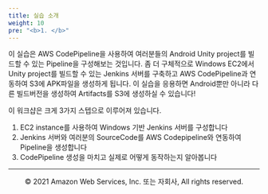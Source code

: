 ```yaml
---
title: 실습 소개
weight: 10
pre: "<b>1. </b>"
---
```


이 실습은 AWS CodePipeline을 사용하여 여러분들의 Android Unity project를 빌드할 수 있는 Pipeline을 구성해보는 것입니다.
좀 더 구체적으로 Windows EC2에서 Unity project를 빌드할 수 있는 Jenkins 서버를 구축하고 AWS CodePipeline과 연동하여 S3에 APK파일을 생성하게 됩니다.
이 실습을 응용하면 Android뿐만 아니라 다른 빌드버전을 생성하여 Artifacts를 S3에 생성하실 수 있습니다!


이 워크샵은 크게 3가지 스텝으로 이루어져 있습니다.
1. EC2 instance를 사용하여 Windows 기반 Jenkins 서버를 구성합니다
2. Jenkins 서버와 여러분의 SourceCode를 AWS Codepipeline와 연동하여 Pipeline을 생성합니다
3. CodePipeline 생성을 마치고 실제로 어떻게 동작하는지 알아봅니다


---
<p align="center">
© 2021 Amazon Web Services, Inc. 또는 자회사, All rights reserved.
</p>

